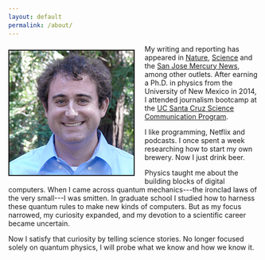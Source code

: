 ```yaml
---
layout: default
permalink: /about/
---
```

<img style="float: left; margin-right: 20px; margin-top: 10px; margin-bottom: 10px; border: 2px solid;" src="/images/bio-cesare.jpg" />

My writing and reporting has appeared in [Nature](https://www.nature.com/news), [Science](https://www.sciencemag.org/news) and the [San Jose Mercury News](https://www.mercurynews.com/), among other outlets. After earning a Ph.D. in physics from the University of New Mexico in 2014, I attended journalism bootcamp at the [UC Santa Cruz Science Communication Program](https://scicom.ucsc.edu).

I like programming, Netflix and podcasts. I once spent a week researching how to start my own brewery. Now I just drink beer.

Physics taught me about the building blocks of digital computers. When I came across quantum mechanics---the ironclad laws of the very small---I was smitten. In graduate school I studied how to harness these quantum rules to make new kinds of computers. But as my focus narrowed, my curiosity expanded, and my devotion to a scientific career became uncertain.

Now I satisfy that curiosity by telling science stories. No longer focused solely on quantum physics, I will probe what we know and how we know it.
